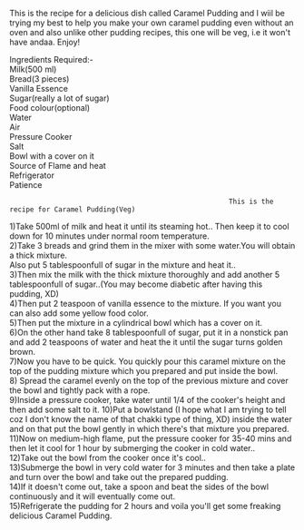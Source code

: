 This is the recipe for a delicious dish called Caramel Pudding and I wiil be trying my best to help you make your own caramel pudding even without an oven and also unlike other pudding recipes, this one will be veg, i.e it won't have andaa.
Enjoy! 

Ingredients Required:-<br>
Milk(500 ml)<br>
Bread(3 pieces)<br>
Vanilla Essence<br>
Sugar(really a lot of sugar)<br>
Food colour(optional)<br>
Water<br>
Air<br>
Pressure Cooker<br>
Salt<br>
Bowl with a cover on it<br>
Source of Flame and heat<br>
Refrigerator<br>
Patience<br>

                                                          This is the recipe for Caramel Pudding(Veg)

1)Take 500ml of milk and heat it until its steaming hot.. Then keep it to cool down for 10 minutes under normal room temperature.<br>
2)Take 3 breads and grind them in the mixer with some water.You will obtain a thick mixture.<br>
Also put 5 tablespoonfull of sugar in the mixture and heat it..<br>
3)Then mix the milk with the thick mixture thoroughly and add another 5 tablespoonfull of sugar..(You may become diabetic after having this pudding, XD)<br>
4)Then put 2 teaspoon of vanilla essence to the mixture. If you want you can also add some yellow food color.<br>
5)Then put the mixture in a cylindrical bowl  which has a cover on it.<br>
6)On the other hand take 8 tablespoonfull of sugar, put it in a nonstick pan and add 2 teaspoons of water and heat the it until the sugar turns golden brown.<br>
7)Now you have to be quick. You quickly pour this caramel mixture on the top of the pudding mixture which you prepared and put inside the bowl.<br>
8) Spread the caramel evenly on the top of the previous mixture and cover the bowl and tightly pack with a rope.<br>
9)Inside a pressure cooker, take water until 1/4 of the cooker's height and then add some salt to it.
10)Put a bowlstand (I hope what I am trying to tell coz I don't know the name of that chakki type of thing, XD) inside the water and on that put the bowl gently in which there's that mixture you prepared.<br>
11)Now on medium-high flame, put the pressure cooker for 35-40 mins and then let it cool for 1 hour by submerging the cooker in cold water..<br>
12)Take out the bowl from the cooker once it's cool..<br>
13)Submerge the bowl in very cold water for 3 minutes and then take a plate and turn over the bowl and take out the prepared pudding.<br>
14)If it doesn't come out, take a spoon and beat the sides of the bowl continuously and it will eventually come out.<br>
15)Refrigerate the pudding for 2 hours and voila you'll get some freaking delicious Caramel Pudding.<br>
